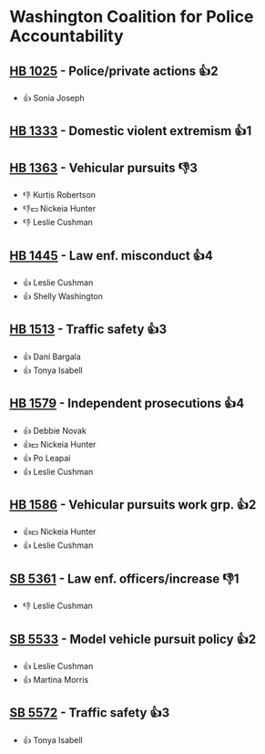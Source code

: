 # Washington Coalition for Police Accountability

## [HB 1025](/bill/2023-24/hb/1025/) - Police/private actions 👍2  
* 👍 Sonia Joseph

## [HB 1333](/bill/2023-24/hb/1333/) - Domestic violent extremism 👍1  

## [HB 1363](/bill/2023-24/hb/1363/) - Vehicular pursuits  👎3 
* 👎 Kurtis Robertson
* 👎💵 Nickeia Hunter
* 👎 Leslie Cushman

## [HB 1445](/bill/2023-24/hb/1445/) - Law enf. misconduct 👍4  
* 👍 Leslie Cushman
* 👍 Shelly Washington

## [HB 1513](/bill/2023-24/hb/1513/) - Traffic safety 👍3  
* 👍 Dani Bargala
* 👍 Tonya Isabell

## [HB 1579](/bill/2023-24/hb/1579/) - Independent prosecutions 👍4  
* 👍 Debbie Novak
* 👍💵 Nickeia Hunter
* 👍 Po Leapai
* 👍 Leslie Cushman

## [HB 1586](/bill/2023-24/hb/1586/) - Vehicular pursuits work grp. 👍2  
* 👍💵 Nickeia Hunter
* 👍 Leslie Cushman

## [SB 5361](/bill/2023-24/sb/5361/) - Law enf. officers/increase  👎1 
* 👎 Leslie Cushman

## [SB 5533](/bill/2023-24/sb/5533/) - Model vehicle pursuit policy 👍2  
* 👍 Leslie Cushman
* 👍 Martina Morris

## [SB 5572](/bill/2023-24/sb/5572/) - Traffic safety 👍3  
* 👍 Tonya Isabell